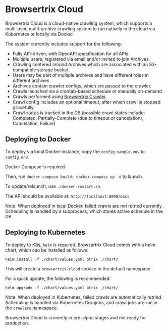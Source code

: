 # Browsertrix Cloud

Browsertrix Cloud is a cloud-native crawling system, which supports a multi-user, multi-archive crawling system to run natively in the cloud via Kubernetes or locally via Docker.

The system currently includes support for the following:

- Fully API-driven, with OpenAPI specification for all APIs.
- Multiple users, registered via email and/or invited to join Archives.
- Crawling centered around Archives which are associated with an S3-compatible storage bucket.
- Users may be part of multiple archives and have different roles in different archives
- Archives contain crawler configs, which are passed to the crawler.
- Crawls launched via a crontab-based schedule or manually on-demand
- Crawls performed using [Browsertrix Crawler](https://github.com/webrecorder/browsertrix-crawler).
- Crawl config includes an optional timeout, after which crawl is stopped gracefully.
- Crawl status is tracked in the DB (possible crawl states include: Completed, Partially-Complete (due to timeout or cancelation), Cancelation, Failure)


## Deploying to Docker

To deploy via local Docker instance, copy the `config.sample.env` to `config.env`.

Docker Compose is required.

Then, run `docker-compose build; docker-compose up -d` to launch.

To update/relaunch, use `./docker-restart.sh`.

The API should be available at: `http://localhost:8000/docs`


Note: When deployed in local Docker, failed crawls are not retried currently. Scheduling is handled by a subprocess, which stores active schedule in the DB.



## Deploying to Kubernetes


To deploy to K8s, `helm` is required. Browsertrix Cloud comes with a helm chart, which can be installed as follows:

`helm install -f ./chart/values.yaml btrix ./chart/`

This will create a `browsertrix-cloud` service in the default namespace.

For a quick update, the following is recommended:

`helm upgrade -f ./chart/values.yaml btrix ./chart/`


Note: When deployed in Kubernetes, failed crawls are automatically retried. Scheduling is handled via Kubernetes Cronjobs, and crawl jobs are run in the `crawlers` namespace.




Browsertrix Cloud is currently in pre-alpha stages and not ready for production.

